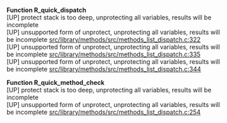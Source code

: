   
__Function R_quick_dispatch__  
  [UP] protect stack is too deep, unprotecting all variables, results will be incomplete  
  [UP] unsupported form of unprotect, unprotecting all variables, results will be incomplete [src/library/methods/src/methods_list_dispatch.c:322](https://github.com/wch/r-source/blob/875c595bd8ca9750a6ecebc6c65e137411aef53e/src/library/methods/src/methods_list_dispatch.c/#L322)  
  [UP] unsupported form of unprotect, unprotecting all variables, results will be incomplete [src/library/methods/src/methods_list_dispatch.c:335](https://github.com/wch/r-source/blob/875c595bd8ca9750a6ecebc6c65e137411aef53e/src/library/methods/src/methods_list_dispatch.c/#L335)  
  [UP] unsupported form of unprotect, unprotecting all variables, results will be incomplete [src/library/methods/src/methods_list_dispatch.c:344](https://github.com/wch/r-source/blob/875c595bd8ca9750a6ecebc6c65e137411aef53e/src/library/methods/src/methods_list_dispatch.c/#L344)  
  
__Function R_quick_method_check__  
  [UP] protect stack is too deep, unprotecting all variables, results will be incomplete  
  [UP] unsupported form of unprotect, unprotecting all variables, results will be incomplete [src/library/methods/src/methods_list_dispatch.c:254](https://github.com/wch/r-source/blob/875c595bd8ca9750a6ecebc6c65e137411aef53e/src/library/methods/src/methods_list_dispatch.c/#L254)  
